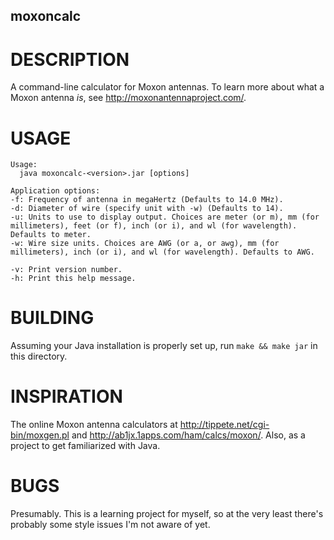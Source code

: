 moxoncalc
---------

DESCRIPTION
===========

A command-line calculator for Moxon antennas. To learn more about what a Moxon antenna *is*, see http://moxonantennaproject.com/.

USAGE
=====

```
Usage:
  java moxoncalc-<version>.jar [options]

Application options:
-f:	Frequency of antenna in megaHertz (Defaults to 14.0 MHz).
-d:	Diameter of wire (specify unit with -w) (Defaults to 14).
-u:	Units to use to display output. Choices are meter (or m), mm (for millimeters), feet (or f), inch (or i), and wl (for wavelength). Defaults to meter.
-w:	Wire size units. Choices are AWG (or a, or awg), mm (for millimeters), inch (or i), and wl (for wavelength). Defaults to AWG.

-v:	Print version number.
-h:	Print this help message.
```

BUILDING
========

Assuming your Java installation is properly set up, run `make && make jar` in this directory.

INSPIRATION
===========

The online Moxon antenna calculators at http://tippete.net/cgi-bin/moxgen.pl and http://ab1jx.1apps.com/ham/calcs/moxon/. Also, as a project to get familiarized with Java.

BUGS
====

Presumably. This is a learning project for myself, so at the very least there's probably some style issues I'm not aware of yet.
